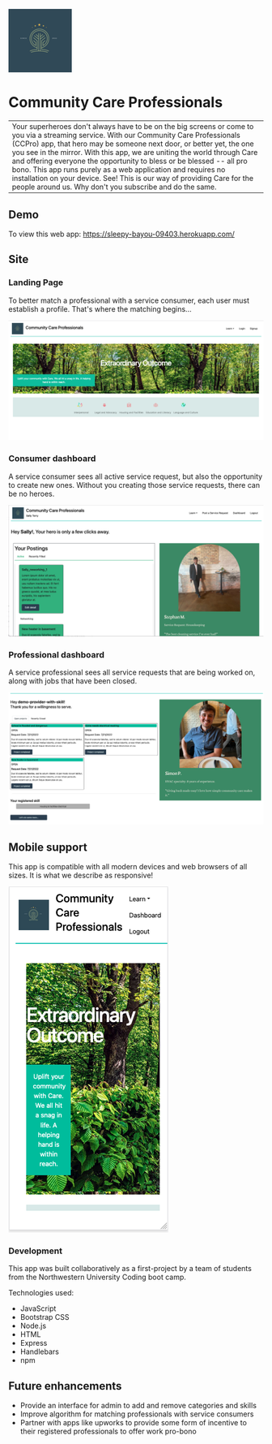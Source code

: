 
![image](./public/images/Community_Care_25.png)

# Community Care Professionals

<table>
<tr>
<td>
  Your superheroes don't always have to be on the big screens or come to you via a streaming service. With our Community Care Professionals (CCPro) app, that hero may be someone next door, or better yet, the one you see in the mirror. With this app, we are uniting the world through Care and offering everyone the opportunity to bless or be blessed -- all pro bono. This app runs purely as a web application and requires no installation on your device. See! This is our way of providing Care for the people around us. Why don't you subscribe and do the same. 
</td>
</tr>
</table>

## Demo

To view this web app: https://sleepy-bayou-09403.herokuapp.com/


## Site

### Landing Page
To better match a professional with a service consumer, each user must establish a profile. That's where the matching begins...

![Landing page](./public/images/landing_page.png)

### Consumer dashboard

A service consumer sees all active service request, but also the opportunity to create new ones. Without you creating those service requests, there can be no heroes. 

![Consumer dashboard](./public/images/consumer_dashboard.png)

### Professional dashboard

A service professional sees all service requests that are being worked on, along with jobs that have been closed. 

![Professional dashboard](./public/images/provider_dashboard.png)

## Mobile support

This app is compatible with all modern devices and web browsers of all sizes. It is what we describe as responsive!

![Mobile view](./public/images/mobile_view.png)

### Development

This app was built collaboratively as a first-project by a team of students from the Northwestern University Coding boot camp.

Technologies used:

- JavaScript
- Bootstrap CSS
- Node.js
- HTML
- Express
- Handlebars
- npm

## Future enhancements

- Provide an interface for admin to add and remove categories and skills
- Improve algorithm for matching professionals with service consumers
- Partner with apps like upworks to provide some form of incentive to their registered professionals to offer work pro-bono
